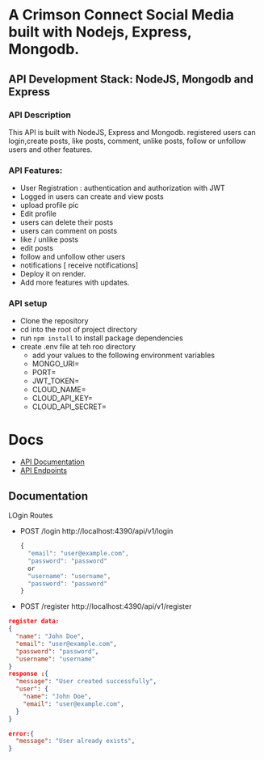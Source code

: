 # A Crimson Connect Social Media built with Nodejs, Express, Mongodb.

## API Development Stack: NodeJS, Mongodb and Express

### API Description
This API is built with NodeJS, Express and Mongodb. registered users can login,create posts, like posts, comment, unlike posts, follow or unfollow users and other features.

### API Features:
- User Registration : authentication and authorization with JWT
- Logged in users can create and view posts
- upload profile pic
- Edit profile
- users can delete their posts
- users can comment on posts
- like / unlike posts
- edit posts
- follow and unfollow other users
- notifications [ receive notifications]
- Deploy it on render.
- Add more features with updates.


### API setup
- Clone the repository
- cd into the root of project directory
- run `npm install` to install package dependencies
- create .env file at teh roo directory
  - add your values to the following environment variables
  - MONGO_URI=
  - PORT=
  - JWT_TOKEN=
  - CLOUD_NAME=
  - CLOUD_API_KEY=
  - CLOUD_API_SECRET=


# Docs
- [API Documentation](https://documenter.getpostman.com/view/11811116/Tz)
- [API Endpoints](https://documenter.getpostman.com/view/11811116/T)


## Documentation
LOgin Routes
- POST /login http://localhost:4390/api/v1/login
  ```js
  {
    "email": "user@example.com",
    "password": "password"
    or
    "username": "username",
    "password": "password"
  }
  ```
- POST /register http://localhost:4390/api/v1/register
```json
register data:
{
  "name": "John Doe",
  "email": "user@example.com",
  "password": "password",
  "username": "username"
}
response :{
  "message": "User created successfully",
  "user": {
    "name": "John Doe",
    "email": "user@example.com",
  }
}

error:{
  "message": "User already exists",
}
```
